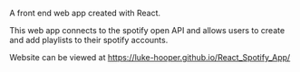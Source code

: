 A front end web app created with React. 

This web app connects to the spotify open API and allows users to create and add playlists to their spotify accounts. 

Website can be viewed at https://luke-hooper.github.io/React_Spotify_App/ 
